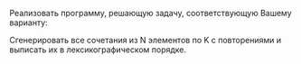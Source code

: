 Реализовать программу, решающую задачу, соответствующую Вашему варианту:

Сгенерировать все сочетания из N элементов по K с повторениями и выписать их в лексикографическом порядке.
